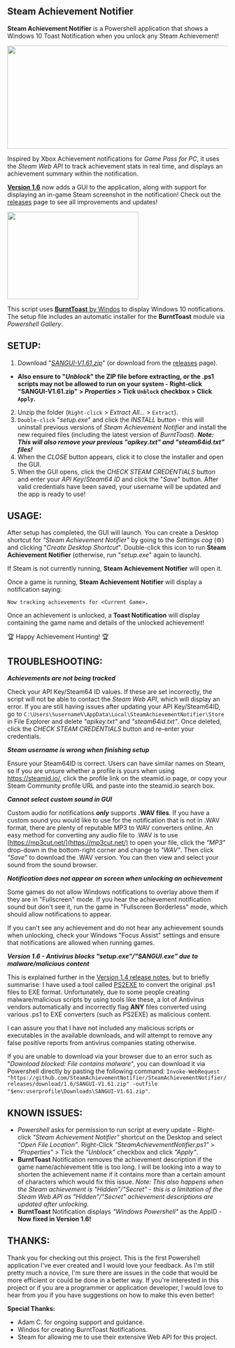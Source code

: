Steam Achievement Notifier
-

**Steam Achievement Notifier** is a Powershell application that shows a Windows 10 Toast Notification when you unlock any Steam Achievement!

<p align="left"><img width="585" height="236" src="https://media.giphy.com/media/HBU4sWKTzLrHmOTUlj/source.gif"></p>

Inspired by Xbox Achievement notifications for *Game Pass for PC*, it uses the *Steam Web API* to track achievement stats in real time, and displays an achievement summary within the notification.

**[Version 1.6](https://github.com/SteamAchievementNotifier/SteamAchievementNotifier/releases/download/1.6/SANGUI-V1.61.zip)** now adds a GUI to the application, along with support for displaying an in-game Steam screenshot in the notification! Check out the [releases](https://github.com/SteamAchievementNotifier/SteamAchievementNotifier/releases) page to see all improvements and updates!

<p align="left"><img width="300" height="200" src="https://user-images.githubusercontent.com/77490730/126452901-cd141a79-418b-41fe-ae75-1565d2385a3c.png"></p>

This script uses [**BurntToast** by Windos](https://github.com/Windos/BurntToast) to display Windows 10 notifications. The setup file includes an automatic installer for the **BurntToast** module via *Powershell Gallery*.

**SETUP:**
-

1. Download "*[SANGUI-V1.61.zip](https://github.com/SteamAchievementNotifier/SteamAchievementNotifier/releases/download/1.6/SANGUI-V1.61.zip)*" (or download from the [releases](https://github.com/SteamAchievementNotifier/SteamAchievementNotifier/releases) page).
- **Also ensure to "_Unblock_" the ZIP file before extracting, or the .ps1 scripts may not be allowed to run on your system - Right-click "SANGUI-V1.61.zip" > _Properties_ > Tick `Unblock` checkbox > Click `Apply`.**

2. Unzip the folder (`Right-click` > _Extract All..._ > `Extract`).
3. `Double-click` "_setup.exe_" and click the _INSTALL_ button - this will uninstall previous versions of _Steam Achievement Notifier_ and install the new required files (including the latest version of _BurntToast_). _**Note: This will also remove your previous "apikey.txt" and "steam64id.txt" files!**_
4. When the _CLOSE_ button appears, click it to close the installer and open the GUI.
5. When the GUI opens, click the _CHECK STEAM CREDENTIALS_ button and enter your _API Key_/_Steam64 ID_ and click the "_Save_" button. After valid credentials have been saved, your username will be updated and the app is ready to use!

**USAGE:**
-
  
After setup has completed, the GUI will launch. You can create a Desktop shortcut for *"Steam Achievement Notifier"* by going to the _Settings cog_ (⚙) and clicking "_Create Desktop Shortcut_". Double-click this icon to run **Steam Achievement Notifier** (otherwise, run "_setup.exe_" again to launch).

If Steam is not currently running, **Steam Achievement Notifier** will open it.

Once a game is running, **Steam Achievement Notifier** will display a notification saying:

`Now tracking achievements for <Current Game>.`

Once an achievement is unlocked, a **Toast Notification** will display containing the game name and details of the unlocked achievement!
  
🏆 Happy Achievement Hunting! 🏆

**TROUBLESHOOTING:**
-

***Achievements are not being tracked***

Check your API Key/Steam64 ID values. If these are set incorrectly, the script will not be able to contact the *Steam Web API*, which will display an error. If you are still having issues after updating your API Key/Steam64ID, go to `C:\Users\%username%\AppData\Local\SteamAchievementNotifier\Store` in File Explorer and delete *"apikey.txt"* and *"steam64id.txt"*. Once deleted, click the _CHECK STEAM CREDENTIALS_ button and re-enter your credentials.

***Steam username is wrong when finishing setup***

Ensure your Steam64ID is correct. Users can have similar names on Steam, so if you are unsure whether a profile is yours when using https://steamid.io/, click the profile link on the steamid.io page, or copy your Steam Community profile URL and paste into the steamid.io search box.

***Cannot select custom sound in GUI***

Custom audio for notifications ***only*** supports **.WAV files**. If you have a custom sound you would like to use for the notification that is not in .WAV format, there are plenty of reputable MP3 to WAV converters online. An easy method for converting any audio file to .WAV is to use [https://mp3cut.net/](https://mp3cut.net/) to open your file, click the *"MP3"* drop-down in the bottom-right corner and change to *"WAV"*. Then click *"Save"* to download the .WAV version. You can then view and select your sound from the sound browser.

***Notification does not appear on screen when unlocking an achievement***

Some games do not allow Windows notifications to overlay above them if they are in "Fullscreen" mode. If you hear the achievement notification sound but don't see it, run the game in "Fullscreen Borderless" mode, which should allow notifications to appear.

If you can't see any achievement and do not hear any achievement sounds when unlocking, check your Windows "Focus Assist" settings and ensure that notifications are allowed when running games.

***Version 1.6 - Antivirus blocks "setup.exe"/"SANGUI.exe" due to malware/malicious content***

This is explained further in the [Version 1.4 release notes](https://github.com/SteamAchievementNotifier/SteamAchievementNotifier/releases/tag/1.6), but to briefly summarise: I have used a tool called [PS2EXE](https://github.com/MScholtes/PS2EXE) to convert the original .ps1 files to EXE format. Unfortunately, due to some people creating malware/malicious scripts by using tools like these, a lot of Antivirus vendors automatically and incorrectly flag **ANY** files converted using various .ps1 to EXE converters (such as PS2EXE) as malicious content.

I can assure you that I have not included any malicious scripts or executables in the available downloads, and will attempt to remove any false positive reports from antivirus companies stating otherwise.

If you are unable to download via your browser due to an error such as "*Download blocked: File contains malware*", you can download it via Powershell directly by pasting the following command:
`Invoke-WebRequest "https://github.com/SteamAchievementNotifier/SteamAchievementNotifier/releases/download/1.6/SANGUI-V1.61.zip" -outfile "$env:userprofile\Downloads\SANGUI-V1.61.zip"`.

**KNOWN ISSUES:**
-

- *Powershell* asks for permission to run script at every update - Right-click *"Steam Achievement Notifier"* shortcut on the Desktop and select *"Open File Location"*. Right-Click *"SteamAchievementNotifier.ps1"* > *"Properties"* > Tick the *"Unblock"* checkbox and click *"Apply"*.
- **BurntToast** Notification removes the achievement description if the game name/achievement title is too long. I will be looking into a way to shorten the achievement name if it contains more than a certain amount of characters which would fix this issue. *Note: This also happens when the Steam achievement is "Hidden"/"Secret" - this is a limitation of the Steam Web API as "Hidden"/"Secret" achievement descriptions are updated after unlocking.*
- **BurntToast** Notification displays *"Windows Powershell"* as the AppID - **Now fixed in Version 1.6!**

**THANKS:**
-

Thank you for checking out this project. This is the first Powershell application I've ever created and I would love your feedback. As I'm still pretty much a novice, I'm sure there are issues in the code that would be more efficient or could be done in a better way. If you're interested in this project or if you are a programmer or application developer, I would love to hear from you if you have suggestions on how to make this even better!

**Special Thanks:**
- Adam C. for ongoing support and guidance.
- Windos for creating BurntToast Notifications.
- Steam for allowing me to use their extensive Web API for this project.
